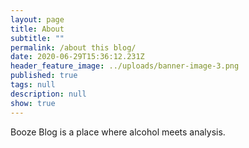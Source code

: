 ```yaml
---
layout: page
title: About
subtitle: ""
permalink: /about this blog/
date: 2020-06-29T15:36:12.231Z
header_feature_image: ../uploads/banner-image-3.png
published: true
tags: null
description: null
show: true
---
```

Booze Blog is a place where alcohol meets analysis. 